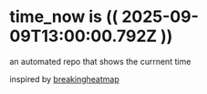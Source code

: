 # time_now is (( 2025-09-09T13:00:00.792Z ))

an automated repo that shows the currnent time

inspired by [breakingheatmap](https://github.com/breakingheatmap/breakingheatmap)